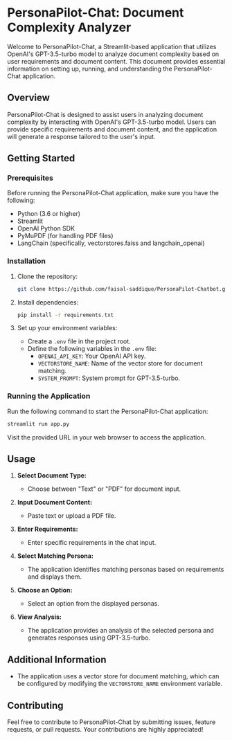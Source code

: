 # PersonaPilot-Chat: Document Complexity Analyzer

Welcome to PersonaPilot-Chat, a Streamlit-based application that utilizes OpenAI's GPT-3.5-turbo model to analyze document complexity based on user requirements and document content. This document provides essential information on setting up, running, and understanding the PersonaPilot-Chat application.

## Overview

PersonaPilot-Chat is designed to assist users in analyzing document complexity by interacting with OpenAI's GPT-3.5-turbo model. Users can provide specific requirements and document content, and the application will generate a response tailored to the user's input.

## Getting Started

### Prerequisites

Before running the PersonaPilot-Chat application, make sure you have the following:

- Python (3.6 or higher)
- Streamlit
- OpenAI Python SDK
- PyMuPDF (for handling PDF files)
- LangChain (specifically, vectorstores.faiss and langchain_openai)

### Installation

1. Clone the repository:

   ```bash
   git clone https://github.com/faisal-saddique/PersonaPilot-Chatbot.git
   ```

2. Install dependencies:

   ```bash
   pip install -r requirements.txt
   ```

3. Set up your environment variables:

   - Create a `.env` file in the project root.
   - Define the following variables in the `.env` file:
     - `OPENAI_API_KEY`: Your OpenAI API key.
     - `VECTORSTORE_NAME`: Name of the vector store for document matching.
     - `SYSTEM_PROMPT`: System prompt for GPT-3.5-turbo.

### Running the Application

Run the following command to start the PersonaPilot-Chat application:

```bash
streamlit run app.py
```

Visit the provided URL in your web browser to access the application.

## Usage

1. **Select Document Type:**
   - Choose between "Text" or "PDF" for document input.

2. **Input Document Content:**
   - Paste text or upload a PDF file.

3. **Enter Requirements:**
   - Enter specific requirements in the chat input.

4. **Select Matching Persona:**
   - The application identifies matching personas based on requirements and displays them.

5. **Choose an Option:**
   - Select an option from the displayed personas.

6. **View Analysis:**
   - The application provides an analysis of the selected persona and generates responses using GPT-3.5-turbo.

## Additional Information

- The application uses a vector store for document matching, which can be configured by modifying the `VECTORSTORE_NAME` environment variable.

## Contributing

Feel free to contribute to PersonaPilot-Chat by submitting issues, feature requests, or pull requests. Your contributions are highly appreciated!